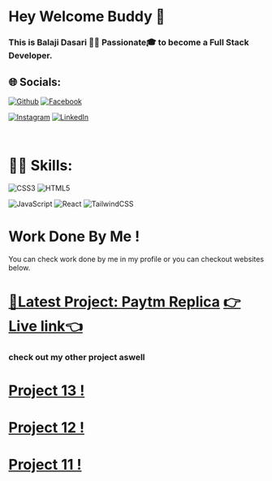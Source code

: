 # Hey Welcome Buddy 👋

### This is Balaji Dasari 🧑‍💻 Passionate🎓 to become a Full Stack Developer.

## 🌐 Socials:

[![Github](https://img.shields.io/badge/Github-teal.svg?logo=Github&logoColor=white)](https://github.com/git-baahubali)
[![Facebook](https://img.shields.io/badge/Facebook-%231877F2.svg?logo=Facebook&logoColor=white)](https://www.facebook.com/balaji.dasari.90/)

[![Instagram](https://img.shields.io/badge/Instagram-%23E4405F.svg?logo=Instagram&logoColor=white)](https://www.instagram.com/balaji__dasari/)
[![LinkedIn](https://img.shields.io/badge/LinkedIn-%230077B5.svg?logo=linkedin&logoColor=white)](https://www.linkedin.com/in/balaji-dasari-2a88b5155/)

</br>

# 🧑‍💻 Skills:

![CSS3](https://img.shields.io/badge/css3-%231572B6.svg?style=for-the-badge&logo=css3&logoColor=white) ![HTML5](https://img.shields.io/badge/html5-%23E34F26.svg?style=for-the-badge&logo=html5&logoColor=white)

![JavaScript](https://img.shields.io/badge/javascript-%23323330.svg?style=for-the-badge&logo=javascript&logoColor=%23F7DF1E)
![React](https://img.shields.io/badge/react-%2320232a.svg?style=for-the-badge&logo=react&logoColor=%2461DAFB) ![TailwindCSS](https://img.shields.io/badge/tailwindcss-%2338B2AC.svg?style=for-the-badge&logo=tailwind-css&logoColor=white)
</br>

# Work Done By Me !

You can check work done by me in my profile or you can checkout websites below.

<!-- [My Portfolio Website !]() -->

# [🤩Latest Project: Paytm Replica](https://github.com/git-baahubali/Paytm-Replica) <a href="https://paytm-replica.vercel.app/"  target="_blank" >👉Live link👈</a>

### check out my other project aswell

# <a href="https://balaji-project-13.netlify.app/"  target="_blank" >Project 13 !</a>
# <a href="https://balaji-project-12.netlify.app/"  target="_blank" >Project 12 ! </a>
# <a href="https://bahubali-project-11.netlify.app/"  target="_blank" >Project 11 !</a>


</br>

<!--
**git-baahubali/git-baahubali** is a ✨ _special_ ✨ repository because its `README.md` (this file) appears on your GitHub profile.

Here are some ideas to get you started:

- 🔭 I’m currently working on ...
- 🌱 I’m currently learning ...
- 👯 I’m looking to collaborate on ...
- 🤔 I’m looking for help with ...
- 💬 Ask me about ...
- 📫 How to reach me: ...
- 😄 Pronouns: ...
- ⚡ Fun fact: ...
-->
